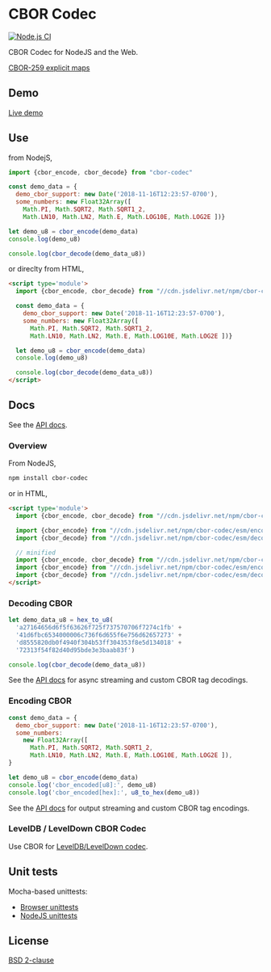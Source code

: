 # CBOR Codec

[![Node.js CI](https://github.com/shanewholloway/js-cbor-codec/actions/workflows/node-ci.yml/badge.svg)](https://github.com/shanewholloway/js-cbor-codec/actions/workflows/node-ci.yml)

CBOR Codec for NodeJS and the Web.

[CBOR-259 explicit maps](./docs/CBOR-259-spec--explicit-maps.md)

## Demo

[Live demo](https://shanewholloway.github.io/js-cbor-codec/index.html)


## Use

from NodejS,

```javascript
import {cbor_encode, cbor_decode} from "cbor-codec"

const demo_data = {
  demo_cbor_support: new Date('2018-11-16T12:23:57-0700'),
  some_numbers: new Float32Array([
    Math.PI, Math.SQRT2, Math.SQRT1_2,
    Math.LN10, Math.LN2, Math.E, Math.LOG10E, Math.LOG2E ])}

let demo_u8 = cbor_encode(demo_data)
console.log(demo_u8)

console.log(cbor_decode(demo_data_u8))
```

or direclty from HTML,

```html
<script type='module'>
  import {cbor_encode, cbor_decode} from "//cdn.jsdelivr.net/npm/cbor-codec/esm/index.mjs"

  const demo_data = {
    demo_cbor_support: new Date('2018-11-16T12:23:57-0700'),
    some_numbers: new Float32Array([
      Math.PI, Math.SQRT2, Math.SQRT1_2,
      Math.LN10, Math.LN2, Math.E, Math.LOG10E, Math.LOG2E ])}

  let demo_u8 = cbor_encode(demo_data)
  console.log(demo_u8)

  console.log(cbor_decode(demo_data_u8))
</script>
```

## Docs

See the [API docs](./docs/api.md).


### Overview

From NodeJS,

```sh
npm install cbor-codec
```

or in HTML,

```html
<script type='module'>
  import {cbor_encode, cbor_decode} from "//cdn.jsdelivr.net/npm/cbor-codec/esm/index.mjs"

  import {cbor_encode} from "//cdn.jsdelivr.net/npm/cbor-codec/esm/encode.mjs"
  import {cbor_decode} from "//cdn.jsdelivr.net/npm/cbor-codec/esm/decode.mjs"

  // minified
  import {cbor_encode, cbor_decode} from "//cdn.jsdelivr.net/npm/cbor-codec/esm/index.min.mjs"
  import {cbor_encode} from "//cdn.jsdelivr.net/npm/cbor-codec/esm/encode.min.mjs"
  import {cbor_decode} from "//cdn.jsdelivr.net/npm/cbor-codec/esm/decode.min.mjs"
</script>
```

### Decoding CBOR

```javascript
let demo_data_u8 = hex_to_u8(
  'a27164656d6f5f63626f725f737570706f7274c1fb' +
  '41d6fbc6534000006c736f6d655f6e756d62657273' +
  'd8555820db0f4940f304b53ff304353f8e5d134018' +
  '72313f54f82d40d95bde3e3baab83f')

console.log(cbor_decode(demo_data_u8))
```

See the [API docs](./docs/api.md) for async streaming and custom CBOR tag decodings.


### Encoding CBOR

```javascript
const demo_data = {
  demo_cbor_support: new Date('2018-11-16T12:23:57-0700'),
  some_numbers:
    new Float32Array([
      Math.PI, Math.SQRT2, Math.SQRT1_2,
      Math.LN10, Math.LN2, Math.E, Math.LOG10E, Math.LOG2E ]),
}

let demo_u8 = cbor_encode(demo_data)
console.log('cbor_encoded[u8]:', demo_u8)
console.log('cbor_encoded[hex]:', u8_to_hex(demo_u8))
```

See the [API docs](./docs/api.md) for output streaming and custom CBOR tag encodings.


### LevelDB / LevelDown CBOR Codec

Use CBOR for [LevelDB/LevelDown codec](./docs/leveldown.md).


## Unit tests

Mocha-based unittests:
- [Browser unittests](https://shanewholloway.github.io/js-cbor-codec/unittest.html)
- [NodeJS unittests](https://github.com/shanewholloway/js-cbor-codec/actions?query=workflow%3A%22Node.js+CI%22)


## License

[BSD 2-clause](./LICENSE)
